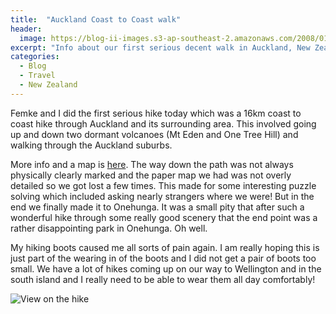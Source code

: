 ```yaml
---
title:  "Auckland Coast to Coast walk"
header:
  image: https://blog-ii-images.s3-ap-southeast-2.amazonaws.com/2008/01/IMG_4110-header.jpg
excerpt: "Info about our first serious decent walk in Auckland, New Zealand"
categories: 
  - Blog
  - Travel
  - New Zealand
---
```

Femke and I did the first serious hike today which was a 16km coast to coast hike through Auckland and its surrounding area. This involved going up and down two dormant volcanoes (Mt Eden and One Tree Hill) and walking through the Auckland suburbs.

More info and a map is [here](https://www.aucklandcouncil.govt.nz/parks-recreation/get-outdoors/find-a-walk/Pages/coast-to-coast-walkway.aspx). The way down the path was not always physically clearly marked and the paper map we had was not overly detailed so we got lost a few times. This made for some interesting puzzle solving which included asking nearly strangers where we were! But in the end we finally made it to Onehunga. It was a small pity that after such a wonderful hike through some really good scenery that the end point was a rather disappointing park in Onehunga. Oh well.

My hiking boots caused me all sorts of pain again. I am really hoping this is just part of the wearing in of the boots and I did not get a pair of boots too small. We have a lot of hikes coming up on our way to Wellington and in the south island and I really need to be able to wear them all day comfortably!

![View on the hike](https://blog-ii-images.s3-ap-southeast-2.amazonaws.com/smugmug/IMG_4127.JPG)


